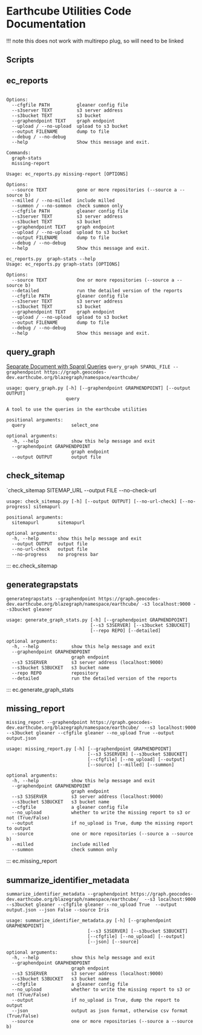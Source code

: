 # Earthcube Utilities Code Documentation

!!! note
this does not work with multirepo plug, so will need to be linked 



## **Scripts**

## **ec_reports**
```Usage: ec_reports.py [OPTIONS] COMMAND [ARGS]...

Options:
  --cfgfile PATH          gleaner config file
  --s3server TEXT         s3 server address
  --s3bucket TEXT         s3 bucket
  --graphendpoint TEXT    graph endpoint
  --upload / --no-upload  upload to s3 bucket
  --output FILENAME       dump to file
  --debug / --no-debug
  --help                  Show this message and exit.

Commands:
  graph-stats
  missing-report
```

```
Usage: ec_reports.py missing-report [OPTIONS]

Options:
  --source TEXT           gone or more repositories (--source a --source b)
  --milled / --no-milled  include milled
  --summon / --no-sommon  check summon only
  --cfgfile PATH          gleaner config file
  --s3server TEXT         s3 server address
  --s3bucket TEXT         s3 bucket
  --graphendpoint TEXT    graph endpoint
  --upload / --no-upload  upload to s3 bucket
  --output FILENAME       dump to file
  --debug / --no-debug
  --help                  Show this message and exit.

```

```
ec_reports.py  graph-stats --help
Usage: ec_reports.py graph-stats [OPTIONS]

Options:
  --source TEXT           One or more repositories (--source a --source b)
  --detailed              run the detailed version of the reports
  --cfgfile PATH          gleaner config file
  --s3server TEXT         s3 server address
  --s3bucket TEXT         s3 bucket
  --graphendpoint TEXT    graph endpoint
  --upload / --no-upload  upload to s3 bucket
  --output FILENAME       dump to file
  --debug / --no-debug
  --help                  Show this message and exit.

```

## **query_graph**
[Separate Document with Sparql Queries](./earthcube_utilities_graph_query_sparql.md )
`query_graph SPARQL_FILE --graphendpoint https://graph.geocodes-dev.earthcube.org/blazegraph/namespace/earthcube/ `

```
usage: query_graph.py [-h] [--graphendpoint GRAPHENDPOINT] [--output OUTPUT]
                      query

A tool to use the queries in the earthcube utilities

positional arguments:
  query                 select_one

optional arguments:
  -h, --help            show this help message and exit
  --graphendpoint GRAPHENDPOINT
                        graph endpoint
  --output OUTPUT       output file
```

## **check_sitemap**
`check_sitemap SITEMAP_URL --output FILE --no-check-url 

```
usage: check_sitemap.py [-h] [--output OUTPUT] [--no-url-check] [--no-progress] sitemapurl

positional arguments:
  sitemapurl       sitemapurl

optional arguments:
  -h, --help       show this help message and exit
  --output OUTPUT  output file
  --no-url-check   output file
  --no-progress    no progress bar
```

::: ec.check_sitemap


##  **generategrapstats**
`generategrapstats --graphendpoint https://graph.geocodes-dev.earthcube.org/blazegraph/namespace/earthcube/ -s3 localhost:9000 --s3bucket gleaner`

```
usage: generate_graph_stats.py [-h] [--graphendpoint GRAPHENDPOINT]
                               [--s3 S3SERVER] [--s3bucket S3BUCKET]
                               [--repo REPO] [--detailed]

optional arguments:
  -h, --help            show this help message and exit
  --graphendpoint GRAPHENDPOINT
                        graph endpoint
  --s3 S3SERVER         s3 server address (localhost:9000)
  --s3bucket S3BUCKET   s3 bucket name
  --repo REPO           repository
  --detailed            run the detailed version of the reports
```

::: ec.generate_graph_stats


## **missing_report**
`missing_report --graphendpoint https://graph.geocodes-dev.earthcube.org/blazegraph/namespace/earthcube/ 
--s3 localhost:9000 --s3bucket gleaner --cfgfile gleaner --no_upload True --output output.json`

```
usage: missing_report.py [-h] [--graphendpoint GRAPHENDPOINT]
                              [--s3 S3SERVER] [--s3bucket S3BUCKET]
                              [--cfgfile] [--no_upload] [--output]
                              [--source] [--milled] [--summon]

optional arguments:
  -h, --help            show this help message and exit
  --graphendpoint GRAPHENDPOINT
                        graph endpoint
  --s3 S3SERVER         s3 server address (localhost:9000)
  --s3bucket S3BUCKET   s3 bucket name
  --cfgfile             a gleaner config file
  --no_upload           whether to write the missing report to s3 or not (True/False)
  --output              if no_upload is True, dump the missing report to output
  --source              one or more repositories (--source a --source b)
  --milled              include milled
  --summon              check summon only
```

::: ec.missing_report

## **summarize_identifier_metadata**
`summarize_identifier_metadata --graphendpoint https://graph.geocodes-dev.earthcube.org/blazegraph/namespace/earthcube/ 
--s3 localhost:9000 --s3bucket gleaner --cfgfile gleaner --no_upload True 
--output output.json --json False --source Iris`

```
usage: summarize_identifier_metadata.py [-h] [--graphendpoint GRAPHENDPOINT]
                              [--s3 S3SERVER] [--s3bucket S3BUCKET]
                              [--cfgfile] [--no_upload] [--output]
                              [--json] [--source]

optional arguments:
  -h, --help            show this help message and exit
  --graphendpoint GRAPHENDPOINT
                        graph endpoint
  --s3 S3SERVER         s3 server address (localhost:9000)
  --s3bucket S3BUCKET   s3 bucket name
  --cfgfile             a gleaner config file
  --no_upload           whether to write the missing report to s3 or not (True/False)
  --output              if no_upload is True, dump the report to output
  --json                output as json format, otherwise csv format (True/False)
  --source              one or more repositories (--source a --source b)
```

